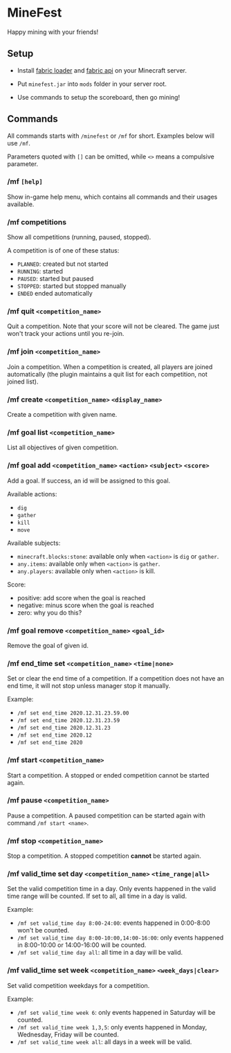 # MineFest

Happy mining with your friends!

## Setup

- Install [fabric loader](https://fabricmc.net/use/) and [fabric api](https://www.curseforge.com/minecraft/mc-mods/fabric-api) on your Minecraft server.

- Put `minefest.jar` into `mods` folder in your server root.

- Use commands to setup the scoreboard, then go mining!

## Commands

All commands starts with `/minefest` or `/mf` for short. Examples below will use `/mf`.

Parameters quoted with `[]` can be omitted, while `<>` means a compulsive parameter.

### /mf `[help]`

Show in-game help menu, which contains all commands and their usages available.

### /mf competitions

Show all competitions (running, paused, stopped).

A competition is of one of these status:

- `PLANNED`: created but not started
- `RUNNING`: started
- `PAUSED`: started but paused
- `STOPPED`: started but stopped manually
- `ENDED` ended automatically

### /mf quit `<competition_name>`

Quit a competition. Note that your score will not be cleared. The game just won't track your actions until you re-join.

### /mf join `<competition_name>`

Join a competition. When a competition is created, all players are joined automatically (the plugin maintains a quit list for each competition, not joined list).

### /mf create `<competition_name>` `<display_name>`

Create a competition with given name.

### /mf goal list `<competition_name>`

List all objectives of given competition.

### /mf goal add `<competition_name>` `<action>` `<subject>` `<score>`

Add a goal. If success, an id will be assigned to this goal.

Available actions:

- `dig`
- `gather`
- `kill`
- `move`

Available subjects:

- `minecraft.blocks:stone`: available only when `<action>` is `dig` or `gather`.
- `any.items`: available only when `<action>` is `gather`.
- `any.players`: available only when `<action>` is kill.

Score:

- positive: add score when the goal is reached
- negative: minus score when the goal is reached
- zero: why you do this?

### /mf goal remove `<competition_name>` `<goal_id>`

Remove the goal of given id.

### /mf end_time set `<competition_name>` `<time|none>`

Set or clear the end time of a competition. If a competition does not have an end time, it will not stop unless manager stop it manually.

Example:

- `/mf set end_time 2020.12.31.23.59.00`
- `/mf set end_time 2020.12.31.23.59`
- `/mf set end_time 2020.12.31.23`
- `/mf set end_time 2020.12`
- `/mf set end_time 2020`

### /mf start `<competition_name>`

Start a competition. A stopped or ended competition cannot be started again.

### /mf pause `<competition_name>`

Pause a competition. A paused competition can be started again with command `/mf start <name>`.

### /mf stop `<competition_name>`

Stop a competition. A stopped competition **cannot** be started again.

### /mf valid_time set day `<competition_name>` `<time_range|all>`

Set the valid competition time in a day. Only events happened in the valid time range will be counted. If set to all, all time in a day is valid.

Example:

- `/mf set valid_time day 8:00-24:00`: events happened in 0:00-8:00 won't be counted.
- `/mf set valid_time day 8:00-10:00,14:00-16:00`: only events happened in 8:00-10:00 or 14:00-16:00 will be counted.
- `/mf set valid_time day all`: all time in a day will be valid.

### /mf valid_time set week `<competition_name>` `<week_days|clear>`

Set valid competition weekdays for a competition.

Example:

- `/mf set valid_time week 6`: only events happened in Saturday will be counted.
- `/mf set valid_time week 1,3,5`: only events happened in Monday, Wednesday, Friday will be counted.
- `/mf set valid_time week all`: all days in a week will be valid.

